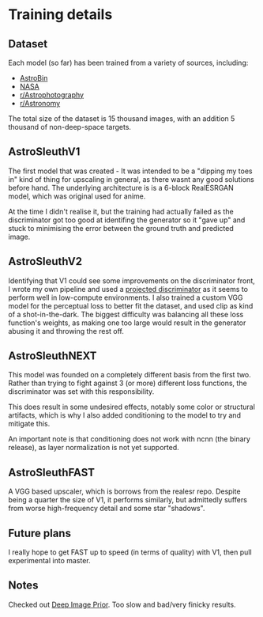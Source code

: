 # Training details

## Dataset

Each model (so far) has been trained from a variety of sources, including:
 - [AstroBin](https://welcome.astrobin.com/)
 - [NASA](https://www.nasa.gov/multimedia/imagegallery/index.html)
 - [r/Astrophotography](https://www.reddit.com/r/astrophotography/)
 - [r/Astronomy](https://www.reddit.com/r/astronomy/)

 The total size of the dataset is 15 thousand images, with an addition 5 thousand of non-deep-space targets.

## AstroSleuthV1
The first model that was created - It was intended to be a "dipping my toes in" kind of thing for upscaling in general, as there wasnt any good solutions before hand. The underlying architecture is is a 6-block RealESRGAN model, which was original used for anime. 

At the time I didn't realise it, but the training had actually failed as the discriminator got too good at identifing the generator so it "gave up" and stuck to minimising the error between the ground truth and predicted image.

## AstroSleuthV2 
Identifying that V1 could see some improvements on the discriminator front, I wrote my own pipeline and used a [projected discriminator](https://github.com/autonomousvision/projected-gan) as it seems to perform well in low-compute environments. I also trained a custom VGG model for the perceptual loss to better fit the dataset, and used clip as kind of a shot-in-the-dark. The biggest difficulty was balancing all these loss function's weights, as making one too large would result in the generator abusing it and throwing the rest off.

## AstroSleuthNEXT 

This model was founded on a completely different basis from the first two. Rather than trying to fight against 3 (or more) different loss functions, the discriminator was set with this responsibility. 

This does result in some undesired effects, notably some color or structural artifacts, which is why I also added conditioning to the model to try and mitigate this. 

An important note is that conditioning does not work with ncnn (the binary release), as layer normalization is not yet supported.  

## AstroSleuthFAST
A VGG based upscaler, which is borrows from the realesr repo. Despite being a quarter the size of V1, it performs similarly, but admittedly suffers from worse high-frequency detail and some star "shadows". 

## Future plans
I really hope to get FAST up to speed (in terms of quality) with V1, then pull experimental into master.

## Notes
Checked out [Deep Image Prior](https://arxiv.org/abs/1711.10925). Too slow and bad/very finicky results.